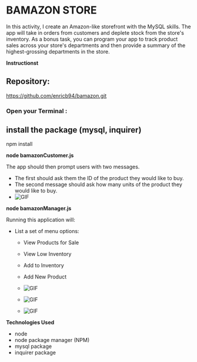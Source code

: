 # BAMAZON STORE

In this activity, I create an Amazon-like storefront with the MySQL skills. The app will take in orders from customers and deplete stock from the store's inventory. As a bonus task, you can program your app to track product sales across your store's departments and then provide a summary of the highest-grossing departments in the store.


**Instructionst**

## Repository:
https://github.com/enricb94/bamazon.git

### Open your Terminal : 

## install the package (mysql, inquirer)
npm install


**node bamazonCustomer.js**

   The app should then prompt users with two messages.

   * The first should ask them the ID of the product they would like to buy.
   * The second message should ask how many units of the product they would like to buy.
   * ![GIF](gif1.gif?raw=true "CustomerView")

**node bamazonManager.js**

 Running this application will:

  * List a set of menu options:

    * View Products for Sale
    
    * View Low Inventory
    
    * Add to Inventory
    
    * Add New Product

    * ![GIF](gif2.gif?raw=true "Products-and-low-inventory")
    * ![GIF](gif3.gif?raw=true "Add-Inventory")
    * ![GIF](gif4.gif?raw=true "Add-New-Product")

**Technologies Used**
   * node
   * node package manager (NPM)
   * mysql package
   * inquirer package